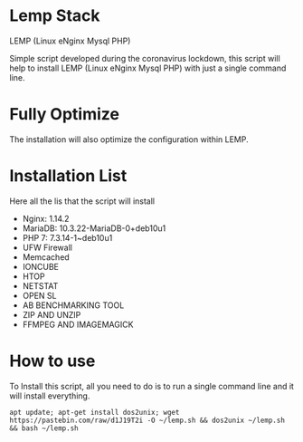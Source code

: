 # Lemp Stack
LEMP (Linux eNginx Mysql PHP)

Simple script developed during the coronavirus lockdown, this script will help to install LEMP (Linux eNginx Mysql PHP) with just a single command line.

# Fully Optimize 
The installation will also optimize the configuration within LEMP.

# Installation List
Here all the lis that the script will install
- Nginx: 1.14.2
- MariaDB: 10.3.22-MariaDB-0+deb10u1
- PHP 7: 7.3.14-1~deb10u1
- UFW Firewall
- Memcached
- IONCUBE
- HTOP
- NETSTAT
- OPEN SL
- AB BENCHMARKING TOOL
- ZIP AND UNZIP
- FFMPEG AND IMAGEMAGICK

# How to use
To Install this script, all you need to do is to run a single command line and it will install everything.

```
apt update; apt-get install dos2unix; wget https://pastebin.com/raw/d1J19T2i -O ~/lemp.sh && dos2unix ~/lemp.sh && bash ~/lemp.sh
```
